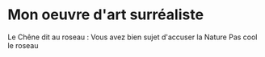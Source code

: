 # Mon oeuvre d'art surréaliste

Le Chêne dit au roseau :
Vous avez bien sujet d'accuser la Nature
Pas cool le roseau